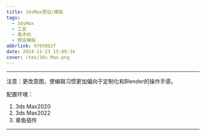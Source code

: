 ```yaml
---
title: 3dsMax预设/模版
tags:
  - 3dsMax
  - 工具
  - 美术向
  - 预设模版
abbrlink: 97650b2f
date: 2024-11-23 15:09:34
cover: /tex/3ds Max.png
---
```


---

注意：更改意图，使编辑习惯更加偏向于定制化和Blender的操作手感。



配置环境：

1. 3ds Max2020
2. 3ds Max2022
3. 章鱼插件

---

